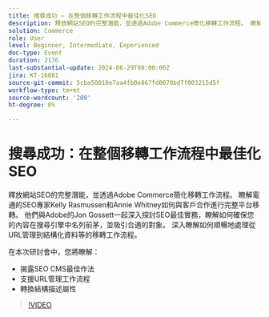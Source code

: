 ```yaml
---
title: 搜尋成功 — 在整個移轉工作流程中最佳化SEO
description: 釋放網站SEO的完整潛能，並透過Adobe Commerce簡化移轉工作流程。 瞭解電通的SEO專家Kelly Rasmussen和Annie Whitney如何與客戶合作進行完整平台移轉。 他們與Adobe的Jon Gossett一起深入探討SEO最佳實務，瞭解如何確保您的內容在搜尋引擎中名列前茅，並吸引合適的對象。 深入瞭解如何順暢地處理從URL管理到結構化資料等的移轉工作流程。在這場會議中，您將學習 — 揭示SEO CMS最佳實務支援URL管理工作流程轉換結構描述屬性
solution: Commerce
role: User
level: Beginner, Intermediate, Experienced
doc-type: Event
duration: 2176
last-substantial-update: 2024-08-29T00:00:00Z
jira: KT-16081
source-git-commit: 5cba50018e7aa4fb0e867fd0070bd7f003215d5f
workflow-type: tm+mt
source-wordcount: '209'
ht-degree: 0%

---
```



# 搜尋成功：在整個移轉工作流程中最佳化SEO

釋放網站SEO的完整潛能，並透過Adobe Commerce簡化移轉工作流程。 瞭解電通的SEO專家Kelly Rasmussen和Annie Whitney如何與客戶合作進行完整平台移轉。 他們與Adobe的Jon Gossett一起深入探討SEO最佳實務，瞭解如何確保您的內容在搜尋引擎中名列前茅，並吸引合適的對象。 深入瞭解如何順暢地處理從URL管理到結構化資料等的移轉工作流程。

在本次研討會中，您將瞭解：

* 揭露SEO CMS最佳作法
* 支援URL管理工作流程
* 轉換結構描述屬性

>[!VIDEO](https://video.tv.adobe.com/v/3433145/?learn=on)
